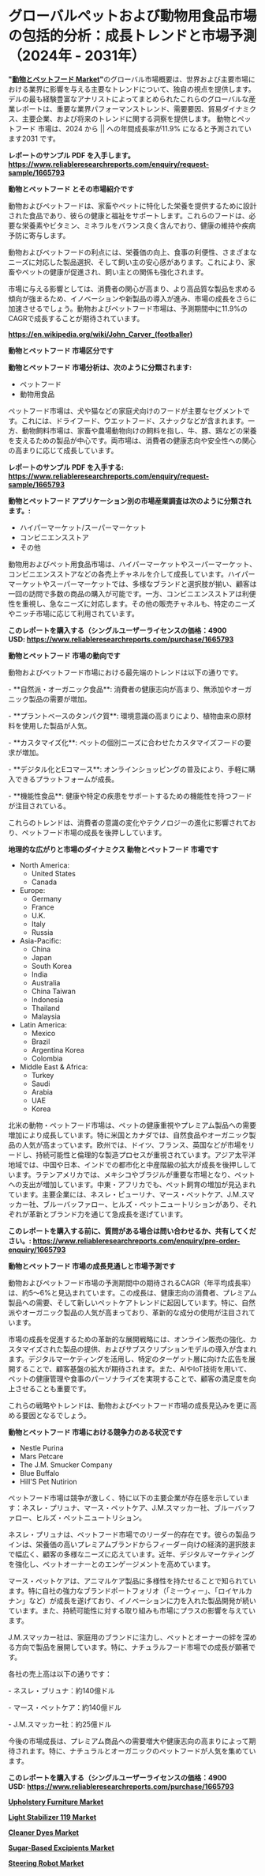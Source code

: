 <p><h1>グローバルペットおよび動物用食品市場の包括的分析：成長トレンドと市場予測（2024年 - 2031年）</h1></p><p><strong>"<a href="https://www.reliableresearchreports.com/animal-and-pet-food-r1665793?utm_campaign=107&utm_medium=6&utm_source=Github&utm_content=ia&utm_term=25092024&utm_id=animal-and-pet-food">動物とペットフード Market</a>"</strong>のグローバル市場概要は、世界および主要市場における業界に影響を与える主要なトレンドについて、独自の視点を提供します。 デルの最も経験豊富なアナリストによってまとめられたこれらのグローバルな産業レポートは、重要な業界パフォーマンストレンド、需要要因、貿易ダイナミクス、主要企業、および将来のトレンドに関する洞察を提供します。 動物とペットフード 市場は、2024 から || への年間成長率が11.9% になると予測されています2031 です。</p>
<p><strong>レポートのサンプル PDF を入手します。</strong><strong><a href="https://www.reliableresearchreports.com/enquiry/request-sample/1665793?utm_campaign=107&utm_medium=6&utm_source=Github&utm_content=ia&utm_term=25092024&utm_id=animal-and-pet-food">https://www.reliableresearchreports.com/enquiry/request-sample/1665793</a></strong></p>
<p><strong>動物とペットフード とその市場紹介です</strong></p>
<p><p>動物およびペットフードは、家畜やペットに特化した栄養を提供するために設計された食品であり、彼らの健康と福祉をサポートします。これらのフードは、必要な栄養素やビタミン、ミネラルをバランス良く含んでおり、健康の維持や疾病予防に寄与します。</p><p>動物およびペットフードの利点には、栄養価の向上、食事の利便性、さまざまなニーズに対応した製品選択、そして飼い主の安心感があります。これにより、家畜やペットの健康が促進され、飼い主との関係も強化されます。</p><p>市場に与える影響としては、消費者の関心が高まり、より高品質な製品を求める傾向が強まるため、イノベーションや新製品の導入が進み、市場の成長をさらに加速させるでしょう。動物およびペットフード市場は、予測期間中に11.9%のCAGRで成長することが期待されています。</p><a href="https://en.wikipedia.org/wiki/John_Carver_(footballer)?utm_campaign=107&utm_medium=6&utm_source=Github&utm_content=ia&utm_term=25092024&utm_id=animal-and-pet-food"></a></p>
<p><strong><a href="https://en.wikipedia.org/wiki/John_Carver_(footballer)?utm_campaign=107&utm_medium=6&utm_source=Github&utm_content=ia&utm_term=25092024&utm_id=animal-and-pet-food">https://en.wikipedia.org/wiki/John_Carver_(footballer)</a></strong></p>
<p><strong>動物とペットフード&nbsp;市場区分です</strong><strong></strong></p>
<p><strong>動物とペットフード 市場分析は、次のように分類されます:</strong>&nbsp;</p>
<p><ul><li>ペットフード</li><li>動物用食品</li></ul></p>
<p><p>ペットフード市場は、犬や猫などの家庭犬向けのフードが主要なセグメントです。これには、ドライフード、ウエットフード、スナックなどが含まれます。一方、動物飼料市場は、家畜や農場動物向けの飼料を指し、牛、豚、鶏などの栄養を支えるための製品が中心です。両市場は、消費者の健康志向や安全性への関心の高まりに応じて成長しています。</p></p>
<p><strong>レポートのサンプル PDF を入手する: <a href="https://www.reliableresearchreports.com/enquiry/request-sample/1665793?utm_campaign=107&utm_medium=6&utm_source=Github&utm_content=ia&utm_term=25092024&utm_id=animal-and-pet-food">https://www.reliableresearchreports.com/enquiry/request-sample/1665793</a></strong></p>
<p><strong> 動物とペットフード アプリケーション別の市場産業調査は次のように分類されます。:</strong></p>
<p><ul><li>ハイパーマーケット/スーパーマーケット</li><li>コンビニエンスストア</li><li>その他</li></ul></p>
<p><p>動物用およびペット用食品市場は、ハイパーマーケットやスーパーマーケット、コンビニエンスストアなどの各売上チャネルを介して成長しています。ハイパーマーケットやスーパーマーケットでは、多様なブランドと選択肢が揃い、顧客は一回の訪問で多数の商品の購入が可能です。一方、コンビニエンスストアは利便性を重視し、急なニーズに対応します。その他の販売チャネルも、特定のニーズやニッチ市場に応じて利用されています。</p></p>
<p><strong>このレポートを購入する（シングルユーザーライセンスの価格：4900 USD:</strong><strong>&nbsp;<a href="https://www.reliableresearchreports.com/purchase/1665793?utm_campaign=107&utm_medium=6&utm_source=Github&utm_content=ia&utm_term=25092024&utm_id=animal-and-pet-food">https://www.reliableresearchreports.com/purchase/1665793</a></strong></p>
<p><strong>動物とペットフード 市場の動向です</strong></p>
<p><p>動物およびペットフード市場における最先端のトレンドは以下の通りです。</p><p>- **自然派・オーガニック食品**: 消費者の健康志向が高まり、無添加やオーガニック製品の需要が増加。</p><p>- **プラントベースのタンパク質**: 環境意識の高まりにより、植物由来の原材料を使用した製品が人気。</p><p>- **カスタマイズ化**: ペットの個別ニーズに合わせたカスタマイズフードの要求が増加。</p><p>- **デジタル化とEコマース**: オンラインショッピングの普及により、手軽に購入できるプラットフォームが成長。</p><p>- **機能性食品**: 健康や特定の疾患をサポートするための機能性を持つフードが注目されている。</p><p>これらのトレンドは、消費者の意識の変化やテクノロジーの進化に影響されており、ペットフード市場の成長を後押ししています。</p></p>
<p><strong>地理的な広がりと市場のダイナミクス 動物とペットフード 市場です</strong></p>
<p><ul>
    <li>
        North America:
        <ul>
            <li>United States</li>
            <li>Canada</li>
        </ul>
    </li>
    <li>
        Europe:
        <ul>
            <li>Germany</li>
            <li>France</li>
            <li>U.K.</li>
            <li>Italy</li>
            <li>Russia</li>
        </ul>
    </li>
    <li>
        Asia-Pacific:
        <ul>
            <li>China</li>
            <li>Japan</li>
            <li>South Korea</li>
            <li>India</li>
            <li>Australia</li>
            <li>China Taiwan</li>
            <li>Indonesia</li>
            <li>Thailand</li>
            <li>Malaysia</li>
        </ul>
    </li>
    <li>
        Latin America:
        <ul>
            <li>Mexico</li>
            <li>Brazil</li>
            <li>Argentina Korea</li>
            <li>Colombia</li>
        </ul>
    </li>
    <li>
        Middle East & Africa:
        <ul>
            <li>Turkey</li>
            <li>Saudi</li>
            <li>Arabia</li>
            <li>UAE</li>
            <li>Korea</li>
        </ul>
    </li>
    </ul></p>
<p><p>北米の動物・ペットフード市場は、ペットの健康重視やプレミアム製品への需要増加により成長しています。特に米国とカナダでは、自然食品やオーガニック製品の人気が高まっています。欧州では、ドイツ、フランス、英国などが市場をリードし、持続可能性と倫理的な製造プロセスが重視されています。アジア太平洋地域では、中国や日本、インドでの都市化と中産階級の拡大が成長を後押ししています。ラテンアメリカでは、メキシコやブラジルが重要な市場となり、ペットへの支出が増加しています。中東・アフリカでも、ペット飼育の増加が見込まれています。主要企業には、ネスレ・ピューリナ、マース・ペットケア、J.M.スマッカー社、ブルーバッファロー、ヒルズ・ペットニュートリションがあり、それぞれが革新とブランド力を通じて急成長を遂げています。</p></p>
<p><strong>このレポートを購入する前に、質問がある場合は問い合わせるか、共有してください。:&nbsp;<a href="https://www.reliableresearchreports.com/enquiry/pre-order-enquiry/1665793?utm_campaign=107&utm_medium=6&utm_source=Github&utm_content=ia&utm_term=25092024&utm_id=animal-and-pet-food">https://www.reliableresearchreports.com/enquiry/pre-order-enquiry/1665793</a></strong></p>
<p><strong>動物とペットフード 市場の成長見通しと市場予測です</strong></p>
<p><p>動物およびペットフード市場の予測期間中の期待されるCAGR（年平均成長率）は、約5〜6%と見込まれています。この成長は、健康志向の消費者、プレミアム製品への需要、そして新しいペットケアトレンドに起因しています。特に、自然派やオーガニック製品の人気が高まっており、革新的な成分の使用が注目されています。</p><p>市場の成長を促進するための革新的な展開戦略には、オンライン販売の強化、カスタマイズされた製品の提供、およびサブスクリプションモデルの導入が含まれます。デジタルマーケティングを活用し、特定のターゲット層に向けた広告を展開することで、顧客基盤の拡大が期待されます。また、AIやIoT技術を用いて、ペットの健康管理や食事のパーソナライズを実現することで、顧客の満足度を向上させることも重要です。</p><p>これらの戦略やトレンドは、動物およびペットフード市場の成長見込みを更に高める要因となるでしょう。</p></p>
<p><strong>動物とペットフード 市場における競争力のある状況です</strong></p>
<p><ul><li>Nestle Purina</li><li>Mars Petcare</li><li>The J.M. Smucker Company</li><li>Blue Buffalo</li><li>Hill'S Pet Nutirion</li></ul></p>
<p><p>ペットフード市場は競争が激しく、特に以下の主要企業が存在感を示しています：ネスレ・プリュナ、マース・ペットケア、J.M.スマッカー社、ブルーバッファロー、ヒルズ・ペットニュートリション。</p><p>ネスレ・プリュナは、ペットフード市場でのリーダー的存在です。彼らの製品ラインは、栄養価の高いプレミアムブランドからフィーダー向けの経済的選択肢まで幅広く、顧客の多様なニーズに応えています。近年、デジタルマーケティングを強化し、ペットオーナーとのエンゲージメントを高めています。</p><p>マース・ペットケアは、アニマルケア製品に多様性を持たせることで知られています。特に自社の強力なブランドポートフォリオ（「ミーウィー」、「ロイヤルカナン」など）が成長を遂げており、イノベーションに力を入れた製品開発が続いています。また、持続可能性に対する取り組みも市場にプラスの影響を与えています。</p><p>J.M.スマッカー社は、家庭用のブランドに注力し、ペットとオーナーの絆を深める方向で製品を展開しています。特に、ナチュラルフード市場での成長が顕著です。</p><p>各社の売上高は以下の通りです：</p><p>- ネスレ・プリュナ：約140億ドル</p><p>- マース・ペットケア：約140億ドル</p><p>- J.M.スマッカー社：約25億ドル</p><p>今後の市場成長は、プレミアム商品への需要増大や健康志向の高まりによって期待されます。特に、ナチュラルとオーガニックのペットフードが人気を集めています。</p></p>
<p><strong>このレポートを購入する（シングルユーザーライセンスの価格：4900 USD:</strong>&nbsp;<strong><a href="https://www.reliableresearchreports.com/purchase/1665793?utm_campaign=107&utm_medium=6&utm_source=Github&utm_content=ia&utm_term=25092024&utm_id=animal-and-pet-food">https://www.reliableresearchreports.com/purchase/1665793</a></strong></p>
<p><strong><p><a href="https://issuu.com/reportprime-2/docs/upholstery-furniture-market-size-20_386729a66c9bbe?utm_campaign=107&utm_medium=6&utm_source=Github&utm_content=ia&utm_term=25092024&utm_id=animal-and-pet-food">Upholstery Furniture Market</a></p><p><a href="https://medium.com/@oscarmatterson/what-innovations-and-market-trends-are-shaping-the-light-stabilizer-119-market-8bcac4adf330?postPublishedType=repub&utm_campaign=107&utm_medium=6&utm_source=Github&utm_content=ia&utm_term=25092024&utm_id=animal-and-pet-food">Light Stabilizer 119 Market</a></p><p><a href="https://medium.com/@oscarmatterson/emerging-market-trends-and-regional-analysis-of-cleaner-dyes-market-forecasted-for-period-from-2024-4f91a4ba6d19?postPublishedType=repub&utm_campaign=107&utm_medium=6&utm_source=Github&utm_content=ia&utm_term=25092024&utm_id=animal-and-pet-food">Cleaner Dyes Market</a></p><p><a href="https://github.com/NasrinKhan99/Market-Research-Report-List-1/blob/main/sugar-based-excipients-market.md?utm_campaign=107&utm_medium=6&utm_source=Github&utm_content=ia&utm_term=25092024&utm_id=animal-and-pet-food">Sugar-Based Excipients Market</a></p><p><a href="https://www.linkedin.com/pulse/market-trends-global-steering-robot-forecast-analysis-2024-ywxbe?trackingId=KoGy16ZBQQS4Dyy416%2BvVA%3D%3D&utm_campaign=107&utm_medium=6&utm_source=Github&utm_content=ia&utm_term=25092024&utm_id=animal-and-pet-food">Steering Robot Market</a></p></strong></p>